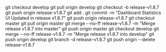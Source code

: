 git checkout develop
git pull origin develop
git checkout -b release-v1.8.7
git push origin release-v1.8.7
git add .
git commit -m "Dashboard Statistics UI Updated in release v1.8.7"
git push origin release-v1.8.7
git checkout master
git pull origin master
git merge --no-ff release-v1.8.7 -m "Merge release v1.8.7 into master"
git push origin master
git checkout develop
git merge --no-ff release-v1.8.7 -m "Merge release v1.8.7 into develop"
git push origin develop
git branch -d release-v1.8.7
git push origin --delete release-v1.8.7
